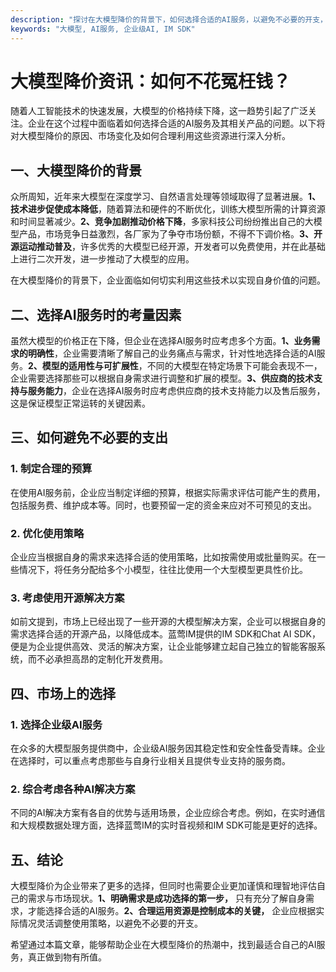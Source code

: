 ```yaml
---
description: "探讨在大模型降价的背景下，如何选择合适的AI服务，以避免不必要的开支，提升企业效益。"
keywords: "大模型, AI服务, 企业级AI, IM SDK"
---
```

# 大模型降价资讯：如何不花冤枉钱？

随着人工智能技术的快速发展，大模型的价格持续下降，这一趋势引起了广泛关注。企业在这个过程中面临着如何选择合适的AI服务及其相关产品的问题。以下将对大模型降价的原因、市场变化及如何合理利用这些资源进行深入分析。

## 一、大模型降价的背景

众所周知，近年来大模型在深度学习、自然语言处理等领域取得了显著进展。**1、技术进步促使成本降低**，随着算法和硬件的不断优化，训练大模型所需的计算资源和时间显著减少。**2、竞争加剧推动价格下降**，多家科技公司纷纷推出自己的大模型产品，市场竞争日益激烈，各厂家为了争夺市场份额，不得不下调价格。**3、开源运动推动普及**，许多优秀的大模型已经开源，开发者可以免费使用，并在此基础上进行二次开发，进一步推动了大模型的应用。

在大模型降价的背景下，企业面临如何切实利用这些技术以实现自身价值的问题。

## 二、选择AI服务时的考量因素

虽然大模型的价格正在下降，但企业在选择AI服务时应考虑多个方面。**1、业务需求的明确性**，企业需要清晰了解自己的业务痛点与需求，针对性地选择合适的AI服务。**2、模型的适用性与可扩展性**，不同的大模型在特定场景下可能会表现不一，企业需要选择那些可以根据自身需求进行调整和扩展的模型。**3、供应商的技术支持与服务能力**，企业在选择AI服务时应考虑供应商的技术支持能力以及售后服务，这是保证模型正常运转的关键因素。

## 三、如何避免不必要的支出

### 1. 制定合理的预算

在使用AI服务前，企业应当制定详细的预算，根据实际需求评估可能产生的费用，包括服务费、维护成本等。同时，也要预留一定的资金来应对不可预见的支出。

### 2. 优化使用策略

企业应当根据自身的需求来选择合适的使用策略，比如按需使用或批量购买。在一些情况下，将任务分配给多个小模型，往往比使用一个大型模型更具性价比。

### 3. 考虑使用开源解决方案

如前文提到，市场上已经出现了一些开源的大模型解决方案，企业可以根据自身的需求选择合适的开源产品，以降低成本。蓝莺IM提供的IM SDK和Chat AI SDK，便是为企业提供高效、灵活的解决方案，让企业能够建立起自己独立的智能客服系统，而不必承担高昂的定制化开发费用。

## 四、市场上的选择

### 1. 选择企业级AI服务

在众多的大模型服务提供商中，企业级AI服务因其稳定性和安全性备受青睐。企业在选择时，可以重点考虑那些与自身行业相关且提供专业支持的服务商。

### 2. 综合考虑各种AI解决方案

不同的AI解决方案有各自的优势与适用场景，企业应综合考虑。例如，在实时通信和大规模数据处理方面，选择蓝莺IM的实时音视频和IM SDK可能是更好的选择。

## 五、结论

大模型降价为企业带来了更多的选择，但同时也需要企业更加谨慎和理智地评估自己的需求与市场现状。**1、明确需求是成功选择的第一步，** 只有充分了解自身需求，才能选择合适的AI服务。**2、合理运用资源是控制成本的关键，** 企业应根据实际情况灵活调整使用策略，以避免不必要的开支。

希望通过本篇文章，能够帮助企业在大模型降价的热潮中，找到最适合自己的AI服务，真正做到物有所值。
